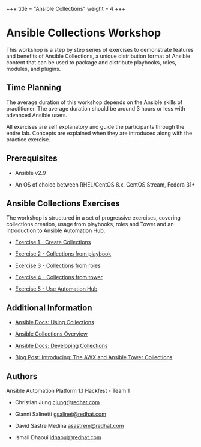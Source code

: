 +++
title = "Ansible Collections"
weight = 4
+++

# Ansible Collections Workshop

This workshop is a step by step series of exercises to demonstrate
features and benefits of Ansible Collections, a unique distribution
format of Ansible content that can be used to package and distribute
playbooks, roles, modules, and plugins.

## Time Planning

The average duration of this workshop depends on the Ansible skills of
practitioner. The average duration should be around 3 hours or less with
advanced Ansible users.

All exercises are self explanatory and guide the participants through the entire lab.
Concepts are explained when they are introduced along with the practice exercise.

## Prerequisites

- Ansible v2.9

- An OS of choice between RHEL/CentOS 8.x, CentOS Stream, Fedora 31+

## Ansible Collections Exercises

The workshop is structured in a set of progressive exercises, covering collections creation,
usage from playbooks, roles and Tower and an introduction to Ansible Automation Hub.

- [Exercise 1 - Create Collections](./1-create-collections)

- [Exercise 2 - Collections from playbook](./2-collections-from-playbook)

- [Exercise 3 - Collections from roles](./3-collections-from-roles)

- [Exercise 4 - Collections from tower](./4-collections-from-tower)

- [Exercise 5 - Use Automation Hub](./5-use-automation-hub)

## Additional Information

- [Ansible Docs: Using Collections](https://docs.ansible.com/ansible/latest/user_guide/collections_using.html)

- [Ansible Collections Overview](https://github.com/ansible-collections/overview)

- [Ansible Docs: Developing Collections](https://docs.ansible.com/ansible/devel/dev_guide/developing_collections.html)

- [Blog Post: Introducing: The AWX and Ansible Tower Collections](https://www.ansible.com/blog/introducing-the-awx-collection)

## Authors

Ansible Automation Platform 1.1 Hackfest - Team 1

- Christian Jung <cjung@redhat.com>

- Gianni Salinetti <gsalinet@redhat.com>

- David Sastre Medina <asastrem@redhat.com>

- Ismail Dhaoui <idhaoui@redhat.com>
